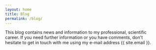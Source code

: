 ```yaml
---
layout: home
title: Blog
permalink: /blog/
---
```

This blog contains news and information to my professional, scientific career. If you need further information or you have comments, don't hesitate to get in touch with me using my e-mail address {{ site.email }}.
